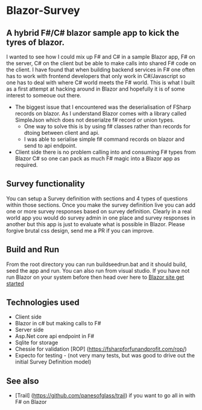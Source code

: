 # Blazor-Survey
## A hybrid F#/C# blazor sample app to kick the tyres of blazor.
I wanted to see how I could mix up F# and C# in a sample Blazor app, F# on the server, C# on the client but be able to make calls into shared F# code on the client. I have found that when building backend services in F# one often has to work with frontend developers that only work in C#/Javascript so one has to deal with where C# world meets the F# world. This is what I built as a first attempt at hacking around in Blazor and hopefully it is of some interest to someoue out there.
* The biggest issue that I encountered was the deserialisation of FSharp records on blazor. As I understand Blazor comes with a library called SimpleJson which does not deserialze f# record or union types.
  * One way to solve this is by using f# classes rather than records for dtoing between client and api.
  * I was able to serialise simple f# command records on blazor and send to api endpoint.
* Client side there is no problem calling into and consuming F# types from Blazor C# so one can pack as much F# magic into a Blazor app as required.
## Survey functionality
You can setup a Survey definition with sections and 4 types of questions within those sections. Once you make the survey definition live you can add one or more survey responses based on survey definition. Clearly in a real world app you would do survey admin in one place and survey responses in another but this app is just to evaluate what is possible in Blazor.  Please forgive brutal css design, send me a PR if you can improve.

## Build and Run
From the root directory you can run buildseedrun.bat and it should build, seed the app and run. You can also run from visual studio.
If you have not run Blazor on your system before then head over here to [Blazor site get started](https://blazor.net/docs/get-started.html)
## Technologies used
* Client side
 * Blazor in c# but making calls to F#
* Server side
 * Asp.Net core api endpoint in F#
 * Sqlite for storage
 * Chessie for validation [ROP] (https://fsharpforfunandprofit.com/rop/)
 * Expecto for testing - (not very many tests, but was good to drive out the initial Survey Definition model)
 
 ## See also
 * [Trail] (https://github.com/panesofglass/trail) if you want to go all in with F# on Blazor
